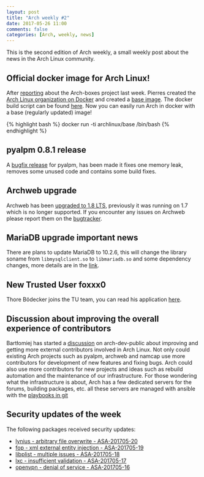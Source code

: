 ```yaml
---
layout: post
title: "Arch weekly #2"
date: 2017-05-26 11:00
comments: false
categories: [Arch, weekly, news]
---
```


This is the second edition of Arch weekly, a small weekly post about the news in
the Arch Linux community.

## Official docker image for Arch Linux!

After [reporting](http://vdwaa.nl/arch/weekly/news/arch-weekly-1/) about the Arch-boxes project last week. Pierres created the [Arch Linux organization on Docker](https://hub.docker.com/u/archlinux/) and created a [base image](https://hub.docker.com/r/archlinux/base/). The docker build script can be found [here](https://github.com/pierres/archlinux-docker). Now you can easily run Arch in docker with a base (regularly updated) image!

{% highlight bash %}
docker run -ti archlinux/base /bin/bash
{% endhighlight %}

## pyalpm 0.8.1 release

A [bugfix release](https://git.archlinux.org/pyalpm.git/tag/?h=0.8.1) for
pyalpm, has been made it fixes one memory leak, removes some unused code and
contains some build fixes.

## Archweb upgrade

Archweb has been [upgraded to 1.8 LTS](https://lists.archlinux.org/pipermail/arch-dev-public/2017-May/028840.html),
previously it was running on 1.7 which is no longer supported. If you encounter
any issues on Archweb please report them on the
[bugtracker](https://bugs.archlinux.org/).

## MariaDB upgrade important news

There are plans to update MariaDB to 10.2.6, this will change the library soname from `libmysqlclient.so` to `libmariadb.so` and some dependency changes, more details are in the [link](https://lists.archlinux.org/pipermail/arch-dev-public/2017-May/028849.html).

## New Trusted User foxxx0

Thore Bödecker joins the TU team, you can read his application [here](https://lists.archlinux.org/pipermail/aur-general/2017-May/033331.html).

## Discussion about improving the overall experience of contributors

Bartłomiej has started a [discussion](https://lists.archlinux.org/pipermail/arch-dev-public/2017-May/028851.html) on arch-dev-public about
improving and getting more external contributors involved in Arch Linux. Not only could existing Arch projects such as pyalpm, archweb and namcap use more contributors for development of new features and fixing bugs. Arch could also use more contributors for new projects and ideas such as rebuild automation and the maintenance of our infrastructure. For those wondering what the infrastructure is about, Arch has a few dedicated servers for the forums, building packages, etc. all these servers are managed with ansible with the [playbooks in git](https://git.archlinux.org/infrastructure.git/)

## Security updates of the week

The following packages received security updates:

* [lynius - arbitrary file overwrite - ASA-201705-20](https://security.archlinux.org/ASA-201705-20)
* [fop - xml external entity injection - ASA-201705-19](https://security.archlinux.org/ASA-201705-19)
* [libplist - multiple issues - ASA-201705-18](https://security.archlinux.org/ASA-201705-18)
* [lxc - insufficient validation - ASA-201705-17](https://security.archlinux.org/ASA-201705-17)
* [openvpn - denial of service - ASA-201705-16](https://security.archlinux.org/ASA-201705-16)
